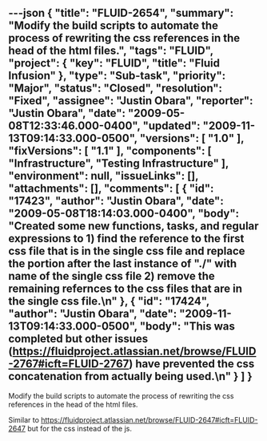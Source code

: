 ---json
{
  "title": "FLUID-2654",
  "summary": "Modify the build scripts to automate the process of rewriting the css references in the head of the html files.",
  "tags": "FLUID",
  "project": {
    "key": "FLUID",
    "title": "Fluid Infusion"
  },
  "type": "Sub-task",
  "priority": "Major",
  "status": "Closed",
  "resolution": "Fixed",
  "assignee": "Justin Obara",
  "reporter": "Justin Obara",
  "date": "2009-05-08T12:33:46.000-0400",
  "updated": "2009-11-13T09:14:33.000-0500",
  "versions": [
    "1.0"
  ],
  "fixVersions": [
    "1.1"
  ],
  "components": [
    "Infrastructure",
    "Testing Infrastructure"
  ],
  "environment": null,
  "issueLinks": [],
  "attachments": [],
  "comments": [
    {
      "id": "17423",
      "author": "Justin Obara",
      "date": "2009-05-08T18:14:03.000-0400",
      "body": "Created some new functions, tasks, and regular expressions to 1) find the reference to the first css file that is in the single css file and replace the portion after the last instance of \"./\" with name of the single css file 2) remove the remaining refernces to the css files that are in the single css file.\n"
    },
    {
      "id": "17424",
      "author": "Justin Obara",
      "date": "2009-11-13T09:14:33.000-0500",
      "body": "This was completed but other issues (<https://fluidproject.atlassian.net/browse/FLUID-2767#icft=FLUID-2767>) have prevented the css concatenation from actually being used.\n"
    }
  ]
}
---
Modify the build scripts to automate the process of rewriting the css references in the head of the html files.

Similar to <https://fluidproject.atlassian.net/browse/FLUID-2647#icft=FLUID-2647> but for the css instead of the js.

        
